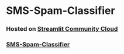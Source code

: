 # SMS-Spam-Classifier

### Hosted on [Streamlit Community Cloud](https://streamlit.io/cloud)

### [SMS-Spam-Classifier](https://sms-spam-classifier-dg.streamlit.app/)
